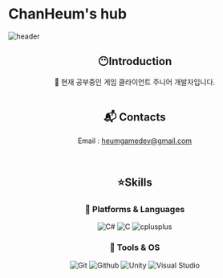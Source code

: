 # ChanHeum's hub

<!--![header](https://capsule-render.vercel.app/api?type=slice&color=0:7FFF00,100:E27FFF&height=180&text=Hello-nl-&desc=I'm%20ChanHeum%20Han&animation=fadeIn&fontSize=55&fontColor=000000&fontAlign=60&descSize=20&descColor=000000&descAlign=82.5&descAlignY=45&rotate=11.5)-->

<!--![header](https://capsule-render.vercel.app/api?type=waving&color=auto&height=200&section=header&text=Welcome%20to%20my%20Github&fontSize=50&animation=twinkling&text-color=blue)-->

![header](https://capsule-render.vercel.app/api?type=waving&color=auto&height=200&section=header&text=Hello-nl-&desc=I'm%20ChanHeum%20Han&fontSize=50&fontAlignY=35&animation=twinkling&text-color=black&descSize=30&descColor=000000&descAlignY=50)


<div align=center>

## :no_mouth:Introduction
:pencil: 현재 공부중인 게임 클라이언트 주니어 개발자입니다. <br><br>
<!--[![Top Langs](https://github-readme-stats.vercel.app/api/top-langs/?username=PuddingNote&langs_count=8)](https://github.com/PuddingNote/github-readme-stats)-->
<!--![Pudding's GitHub stats](https://github-readme-stats.vercel.app/api?username=PuddingNote&show_icons=true&theme=merko)-->

## :mailbox_with_mail: Contacts
<!--[![Gmail Badge](https://img.shields.io/badge/Gmail-d14836?style=for-the-badge&logo=Gmail&logoColor=white&link=mailto:heumgamedev@gmail.com)](mailto:heumgamedev@gmail.com)-->
Email : heumgamedev@gmail.com
<!--Protfolio : Notion Link-->
<br>

<!--## :star:Skills & :pencil2:Studying-->
## :star:Skills
### :book: Platforms & Languages
![C#](https://img.shields.io/badge/Csharp-A8B9CC.svg?&style=for-the-badge&logo=csharp&logoColor=white)
![C](https://img.shields.io/badge/C-A8B9CC.svg?&style=for-the-badge&logo=C&logoColor=white)
![cplusplus](https://img.shields.io/badge/C++-00599C.svg?&style=for-the-badge&logo=cplusplus&logoColor=white)
<br>

### :book: Tools & OS
![Git](https://img.shields.io/badge/Git-F05032.svg?&style=for-the-badge&logo=Git&logoColor=white)
![Github](https://img.shields.io/badge/Github-9400D3.svg?&style=for-the-badge&logo=Github&logoColor=white)
![Unity](https://img.shields.io/badge/Unity-000000.svg?&style=for-the-badge&logo=Unity&logoColor=white)
![Visual Studio](https://img.shields.io/badge/Visual%20Studio-512BD4.svg?&style=for-the-badge&logo=Visual%20Studio&logoColor=white)
<br>

<!--
## :fire: Algorithm Solving
[![Solved.ac Profile](http://mazassumnida.wtf/api/v2/generate_badge?boj=gkscksgma14)](https://solved.ac/gkscksgma14/)<br>
![cplusplus](https://img.shields.io/badge/C++-00599C.svg?&style=for-the-badge&logo=cplusplus&logoColor=white)
<br>
-->

</div>
